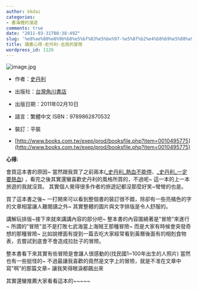 ```yaml
---
author: kkdai
categories:
- 書海裡的漫遊
comments: true
date: "2011-03-31T08:38:49Z"
slug: '%e8%ae%80%e6%9b%b8%e5%bf%83%e5%be%97-%e5%8f%b2%e4%b8%b9%e5%88%a9-%e5%8e%bb%e6%88%91%e7%9a%84%e5%86%92%e9%9a%aa'
title: 讀書心得-史丹利-去我的冒險
wordpress_id: 1126
---
```


![image.jpg](http://farm6.static.flickr.com/5096/5576545836_1740b99a5c.jpg)

 
* 作者：[史丹利](http://search.books.com.tw/exep/prod_search.php?key=%A5v%A4%A6%A7Q&f=author)
 
* 出版社：[台灣角川書店](http://www.books.com.tw/exep/pub_book.php?pubid=kadokawa)
 
* 出版日期：2011年02月10日 
 
* 語言：繁體中文 ISBN：9789862870532 
 
* 裝訂：平裝 
 
* [http://www.books.com.tw/exep/prod/booksfile.php?item=0010495775](http://www.books.com.tw/exep/prod/booksfile.php?item=0010495775)     

**心得:**

   

   

會買這本書的原因~ 當然跟我買了之前兩本([_史丹利_熱血不能停](http://search.books.com.tw/exep/prod_search_redir.php?key=%E5%8F%B2%E4%B8%B9%E5%88%A9&area=mid&item=0010447946)、[_史丹利_一定要熱血](http://search.books.com.tw/exep/prod_search_redir.php?key=%E5%8F%B2%E4%B8%B9%E5%88%A9&area=mid&item=0010447953)) ，看完之後其實還蠻喜歡史丹利的風格所買的，不過呢~ 這一本的上一本旅遊的我就沒買。 其實個人覺得很多作者的旅遊記都沒那麼好笑~彎彎的也是。

   

買了這本書之後~ 一打開來可以看到整個書的裝訂很不錯，除卻有一些亮橘色的字的文章相當讓人難閱讀之外~ 其實整體的圖片與文字排版是令人舒服的。

   

講解玩排版~接下來就來講講內容的部分吧~ 整本書的內容圍繞著是"冒險"來進行~ 所謂的"冒險"並不是打敗七武海當上海賊王那種冒險~ 而是大家有時候會突發奇想的那種冒險~ 比如說裡面有提到一篇去吃大家經常看到黃曆後面有的相剋食物表，去嘗試到底會不會造成拉肚子的冒險。

   

整本書看下來其實有些冒險是會讓人很感動的(找民國1~100年出生的人照片) 當然也有一些挺怪的~ 不過最讓我喜歡的竟然是文字上的冒險，就是不准在文章中寫"啊"的那篇文章~ 讓我笑得眼淚都飆出來

   

其實還蠻推薦大家看看這本的~~~~~

   
